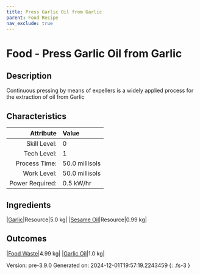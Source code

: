 ```yaml
---
title: Press Garlic Oil from Garlic
parent: Food Recipe
nav_exclude: true
---
```

# Food - Press Garlic Oil from Garlic

## Description
 Continuous pressing by means of expellers is a widely applied&#10;&#9;&#9;&#9;&#9;&#9;&#9;process for the extraction of oil from Garlic

## Characteristics

| Attribute      | Value |
|--------:|:------|
|Skill Level:|0|
|Tech Level:|1|
|Process Time:|50.0 millisols|
|Work Level:|50.0 millisols|
|Power Required:|0.5 kW/hr|

## Ingredients

|[Garlic](../resource/garlic.html)|Resource|5.0 kg|
|[Sesame Oil](../resource/sesame-oil.html)|Resource|0.99 kg|

## Outcomes

|[Food Waste](../resource/food-waste.html)|4.99 kg|
|[Garlic Oil](../resource/garlic-oil.html)|1.0 kg|


Version: pre-3.9.0 Generated on: 2024-12-01T19:57:19.2243459
{: .fs-3 }

